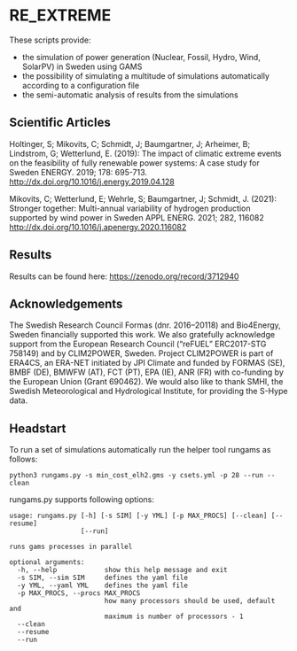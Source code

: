 # RE_EXTREME

These scripts provide:

- the simulation of power generation (Nuclear, Fossil, Hydro, Wind, SolarPV) in Sweden using GAMS
- the possibility of simulating a multitude of simulations automatically according to a configuration file
- the semi-automatic analysis of results from the simulations

## Scientific Articles

Holtinger, S; Mikovits, C; Schmidt, J; Baumgartner, J; Arheimer, B; Lindstrom, G; Wetterlund, E.
(2019): The impact of climatic extreme events on the feasibility of fully renewable power systems: A case study for Sweden
ENERGY. 2019; 178: 695-713. http://dx.doi.org/10.1016/j.energy.2019.04.128

Mikovits, C; Wetterlund, E; Wehrle, S; Baumgartner, J; Schmidt, J.
(2021): Stronger together: Multi-annual variability of hydrogen production supported by wind power in Sweden
APPL ENERG. 2021; 282, 116082 http://dx.doi.org/10.1016/j.apenergy.2020.116082

## Results

Results can be found here: https://zenodo.org/record/3712940

## Acknowledgements

The Swedish Research Council Formas (dnr. 2016–20118) and Bio4Energy, Sweden financially supported this work. We also gratefully acknowledge support from the European Research Council (“reFUEL” ERC2017-STG 758149) and by CLIM2POWER, Sweden. Project CLIM2POWER is part of ERA4CS, an ERA-NET initiated by JPI Climate and funded by FORMAS (SE), BMBF (DE), BMWFW (AT), FCT (PT), EPA (IE), ANR (FR) with co-funding by the European Union (Grant 690462). We would also like to thank SMHI, the Swedish Meteorological and Hydrological Institute, for providing the S-Hype data.

## Headstart

To run a set of simulations automatically run the helper tool rungams as follows:
```
python3 rungams.py -s min_cost_elh2.gms -y csets.yml -p 28 --run --clean
```

rungams.py supports following options:

```
usage: rungams.py [-h] [-s SIM] [-y YML] [-p MAX_PROCS] [--clean] [--resume]
                  [--run]

runs gams processes in parallel

optional arguments:
  -h, --help            show this help message and exit
  -s SIM, --sim SIM     defines the yaml file
  -y YML, --yaml YML    defines the yaml file
  -p MAX_PROCS, --procs MAX_PROCS
                        how many processors should be used, default and
                        maximum is number of processors - 1
  --clean
  --resume
  --run
```
